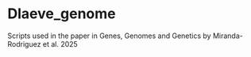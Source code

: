 # Dlaeve_genome
Scripts used in the paper in Genes, Genomes and Genetics by Miranda-Rodriguez et al. 2025
